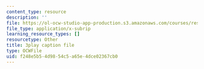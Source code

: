 ```yaml
---
content_type: resource
description: ''
file: https://ol-ocw-studio-app-production.s3.amazonaws.com/courses/res-18-009-learn-differential-equations-up-close-with-gilbert-strang-and-cleve-moler-fall-2015/f248e5b54d9854c5a65e4dce02367cb0_ScZMBOB_qYQ.vtt
file_type: application/x-subrip
learning_resource_types: []
resourcetype: Other
title: 3play caption file
type: OCWFile
uid: f248e5b5-4d98-54c5-a65e-4dce02367cb0
---
```


